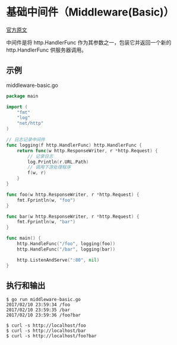 # 基础中间件（Middleware(Basic)）<!-- omit in toc -->

[官方原文](https://gowebexamples.com/basic-middleware/)

中间件是将 http.HandlerFunc 作为其参数之一，包装它并返回一个新的 http.HandlerFunc 供服务器调用。

## 示例

middleware-basic.go

```go
package main

import (
	"fmt"
	"log"
	"net/http"
)

// 日志记录中间件
func logging(f http.HandlerFunc) http.HandlerFunc {
	return func(w http.ResponseWriter, r *http.Request) {
		// 记录日志
		log.Println(r.URL.Path)
		// 调用下游处理程序
		f(w, r)
	}
}

func foo(w http.ResponseWriter, r *http.Request) {
	fmt.Fprintln(w, "foo")
}

func bar(w http.ResponseWriter, r *http.Request) {
	fmt.Fprintln(w, "bar")
}

func main() {
	http.HandleFunc("/foo", logging(foo))
	http.HandleFunc("/bar", logging(bar))

	http.ListenAndServe(":80", nil)
}
```

## 执行和输出

```
$ go run middleware-basic.go
2017/02/10 23:59:34 /foo
2017/02/10 23:59:35 /bar
2017/02/10 23:59:36 /foo?bar

$ curl -s http://localhost/foo
$ curl -s http://localhost/bar
$ curl -s http://localhost/foo?bar
```
